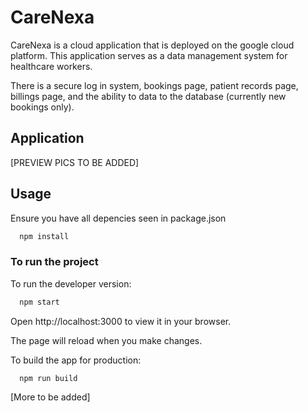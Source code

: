 
# CareNexa

CareNexa is a cloud application that is deployed on the google cloud platform. This application serves as a data management system for healthcare workers.

There is a secure log in system, bookings page, patient records page, billings page, and the ability to data to the database (currently new bookings only).




## Application

[PREVIEW PICS TO BE ADDED]


## Usage

Ensure you have all depencies seen in package.json

```bash
  npm install
```

### To run the project
To run the developer version:
```bash
  npm start
```
Open http://localhost:3000 to view it in your browser.

The page will reload when you make changes.

To build the app for production:
```bash
  npm run build
```

[More to be added]

